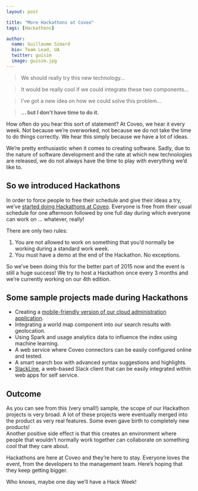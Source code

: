 ```yaml
---
layout: post

title: "More Hackathons at Coveo"
tags: [Hackathons]

author:
  name: Guillaume Simard
  bio: Team Lead, UA
  twitter: guisim
  image: guisim.jpg
---
```


> We should really try this new technology...

>It would be really cool if we could integrate these two components...

>I’ve got a new idea on how we could solve this problem…

>**… but I don’t have time to do it.**

How often do you hear this sort of statement? At Coveo, we hear it every week. Not because we’re overworked, not because we do not take the time to do things correctly. We hear this simply because we have a lot of ideas.

<!-- more -->

We’re pretty enthusiastic when it comes to creating software. Sadly, due to the nature of software development and the rate at which new technologies are released, we do not always have the time to play with everything we’d like to.

## So we introduced Hackathons

In order to force people to free their schedule and give their ideas a try, we’ve [started doing Hackathons at Coveo](http://source.coveo.com/2014/11/11/hackathon/). Everyone is free from their usual schedule for one afternoon followed by one full day during which everyone can work on … whatever, really!

There are only two rules:

1. You are not allowed to work on something that you’d normally be working during a standard work week.
2. You must have a demo at the end of the Hackathon. No exceptions.

So we’ve been doing this for the better part of 2015 now and the event is still a huge success! We try to host a Hackathon once every 3 months and we’re currently working on our 4th edition.

## Some sample projects made during Hackathons

* Creating a [mobile-friendly version of our cloud administration application](https://github.com/Coveo/JsAdminMobile).
* Integrating a world map component into our search results with geolocation.
* Using Spark and usage analytics data to influence the index using machine learning.
* A web service where Coveo connectors can be easily configured online and tested.
* A smart search box with advanced syntax suggestions and highlights.
* [SlackLine](https://github.com/wfortin/SlackLine), a web-based Slack client that can be easily integrated within web apps for self service.

## Outcome

As you can see from this (very small!) sample, the scope of our Hackathon projects is very broad. A lot of these projects were eventually merged into the product as very real features. Some even gave birth to completely new products!  
Another positive side effect is that this creates an environment where people that wouldn’t normally work together can collaborate on something cool that they care about.

Hackathons are here at Coveo and they’re here to stay. Everyone loves the event, from the developers to the management team. Here’s hoping that they keep getting bigger. 

Who knows, maybe one day we’ll have a Hack Week!
